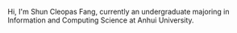 Hi, I'm Shun Cleopas Fang, currently an undergraduate majoring in Information and Computing Science at Anhui University.
